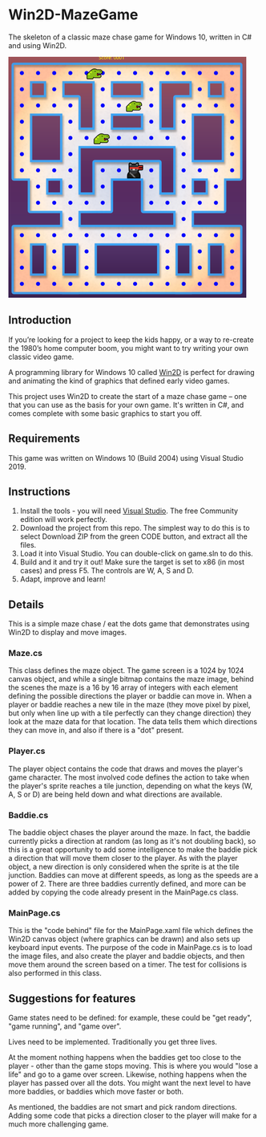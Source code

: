 # Win2D-MazeGame

The skeleton of a classic maze chase game for Windows 10, written in C# and using Win2D.

![](gamegridpic.png)

## Introduction

If you’re looking for a project to keep the kids happy, or a way to re-create the 1980’s home computer boom, you might want to try writing your own classic video game. 

A programming library for Windows 10 called [Win2D](https://github.com/Microsoft/Win2D) is perfect for drawing and animating the kind of graphics that defined early video games. 

This project uses Win2D to create the start of a maze chase game – one that you can use as the basis for your own game.  It's written in C#, and comes complete with some basic graphics to start you off.

## Requirements

This game was written on Windows 10 (Build 2004) using Visual Studio 2019.

## Instructions

1. Install the tools - you will need [Visual Studio](https://visualstudio.microsoft.com/). The free Community edition will work perfectly.
2. Download the project from this repo. The simplest way to do this is to select Download ZIP from the green CODE button, and extract all the files.
3. Load it into Visual Studio. You can double-click on game.sln to do this.
4. Build and it and try it out! Make sure the target is set to x86 (in most cases) and press F5. The controls are W, A, S and D.
5. Adapt, improve and learn!

## Details

This is a simple maze chase / eat the dots game that demonstrates using Win2D to display and move images. 

### Maze.cs

This class defines the maze object. The game screen is a 1024 by 1024 canvas object, and while a single bitmap contains the maze image, behind the scenes the maze
is a 16 by 16 array of integers with each element defining the possible directions the player or baddie can move in. When a player or baddie reaches a new tile in the maze (they move pixel by pixel, but only when line up with a tile perfectly can they change direction) they look at the maze data for that location. The data tells them which directions they can move in, and also if there is a "dot" present.

### Player.cs

The player object contains the code that draws and moves the player's game character. The most involved code defines the action to take when the player's sprite reaches a tile junction, depending on what the keys (W, A, S or D) are being held down and what directions are available.

### Baddie.cs

The baddie object chases the player around the maze. In fact, the baddie currently picks a direction at random (as long as it's not doubling back), so this is a great opportunity to add some intelligence to make the baddie pick a direction that will move them closer to the player. As with the player object, a new direction is only considered when the sprite is at the tile junction. Baddies can move at different speeds, as long as the speeds are a power of 2. There are three baddies currently defined, and more can be added by copying the code already present in the MainPage.cs class.

### MainPage.cs

This is the "code behind" file for the MainPage.xaml file which defines the Win2D canvas object (where graphics can be drawn) and also sets up keyboard input events. The purpose of the code in MainPage.cs is to load the image files, and also create the player and baddie objects, and then move them around the screen based on a timer. The test for collisions is also performed in this class.

## Suggestions for features

Game states need to be defined: for example, these could be "get ready", "game running", and "game over". 

Lives need to be implemented. Traditionally you get three lives. 

At the moment nothing happens when the baddies get too close to the player - other than the game stops moving. This is where you would "lose a life" and go to a game over screen. Likewise, nothing happens when the player has passed over all the dots. You might want the next level to have more baddies, or baddies which move faster or both.

As mentioned, the baddies are not smart and pick random directions. Adding some code that picks a direction closer to the player will make for a much more challenging game. 

